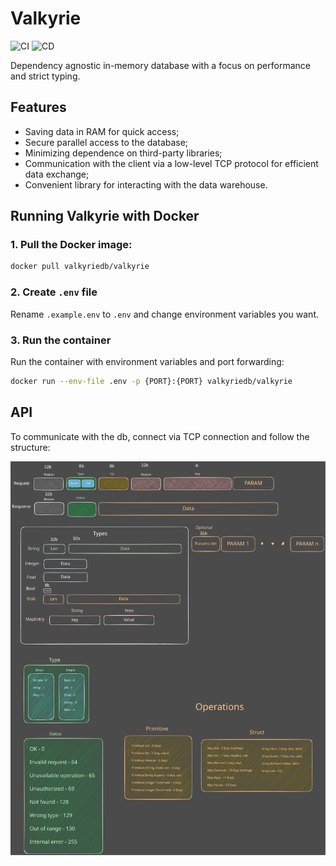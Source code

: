 # Valkyrie

![CI](https://github.com/valkyriedb/valkyrie/actions/workflows/ci.yml/badge.svg)
![CD](https://github.com/valkyriedb/valkyrie/actions/workflows/cd.yml/badge.svg)

Dependency agnostic in-memory database with a focus on performance and strict typing.

## Features

- Saving data in RAM for quick access;
- Secure parallel access to the database;
- Minimizing dependence on third-party libraries;
- Communication with the client via a low-level TCP protocol for efficient data exchange;
- Convenient library for interacting with the data warehouse.

## Running Valkyrie with Docker

### 1. Pull the Docker image:

```bash
docker pull valkyriedb/valkyrie
```

### 2. Create `.env` file

Rename `.example.env` to `.env` and change environment variables you want.

### 3. Run the container

Run the container with environment variables and port forwarding:

```bash
docker run --env-file .env -p {PORT}:{PORT} valkyriedb/valkyrie
```

## API

To communicate with the db, connect via TCP connection and follow the structure:

![API](assets/api.svg)
